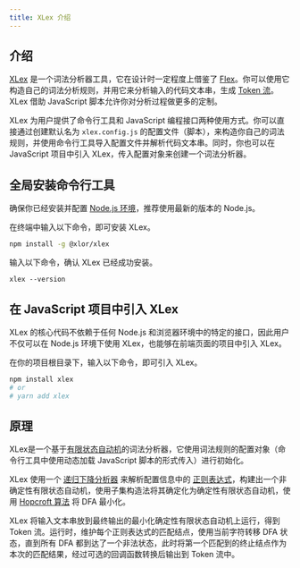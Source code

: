 ```yaml
---
title: XLex 介绍
---
```


## 介绍

[XLex](https://github.com/LonelyKuma/XLex) 是一个词法分析器工具，它在设计时一定程度上借鉴了 [Flex](https://github.com/westes/flex/)。你可以使用它构造自己的词法分析规则，并用它来分析输入的代码文本串，生成 [Token 流](https://en.wikipedia.org/wiki/Lexical_analysis#Token)。XLex 借助 JavaScript 脚本允许你对分析过程做更多的定制。

XLex 为用户提供了命令行工具和 JavaScript 编程接口两种使用方式。你可以直接通过创建默认名为 `xlex.config.js` 的配置文件（脚本），来构造你自己的词法规则，并使用命令行工具导入配置文件并解析代码文本串。同时，你也可以在 JavaScript 项目中引入 XLex，传入配置对象来创建一个词法分析器。

## 全局安装命令行工具

确保你已经安装并配置 [Node.js 环境](https://nodejs.org/en/)，推荐使用最新的版本的 Node.js。

在终端中输入以下命令，即可安装 XLex。

```bash
npm install -g @xlor/xlex
```

输入以下命令，确认 XLex 已经成功安装。

```base
xlex --version
```

## 在 JavaScript 项目中引入 XLex

XLex 的核心代码不依赖于任何 Node.js 和浏览器环境中的特定的接口，因此用户不仅可以在 Node.js 环境下使用 XLex，也能够在前端页面的项目中引入 XLex。

在你的项目根目录下，输入以下命令，即可引入 XLex。

```bash
npm install xlex
# or
# yarn add xlex
```

## 原理

XLex是一个基于[有限状态自动机](https://en.wikipedia.org/wiki/Finite-state_machine)的词法分析器，它使用词法规则的配置对象（命令行工具中使用动态加载 JavaScript 脚本的形式传入）进行初始化。

XLex 使用一个 [递归下降分析器](https://en.wikipedia.org/wiki/Recursive_descent_parser) 来解析配置信息中的 [正则表达式](/xlex/reg)，构建出一个非确定性有限状态自动机，使用子集构造法将其确定化为确定性有限状态自动机，使用 [Hopcroft 算法](https://en.wikipedia.org/wiki/DFA_minimization#Hopcroft's_algorithm) 将 DFA 最小化。

XLex 将输入文本串放到最终输出的最小化确定性有限状态自动机上运行，得到 Token 流。运行时，维护每个正则表达式的匹配结点，使用当前字符转移 DFA 状态，直到所有 DFA 都到达了一个非法状态，此时将第一个匹配到的终止结点作为本次的匹配结果，经过可选的回调函数转换后输出到 Token 流中。
